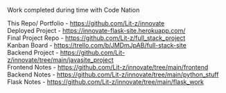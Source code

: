 Work completed during time with Code Nation       

This Repo/ Portfolio - https://github.com/Lit-z/innovate      
Deployed Project - https://innovate-flask-site.herokuapp.com/         
Final Project Repo - https://github.com/Lit-z/full_stack_project      
Kanban Board - https://trello.com/b/JMDmJpAB/full-stack-site        
Backend Project - https://github.com/Lit-z/innovate/tree/main/javasite_project       
Frontend Notes - https://github.com/Lit-z/innovate/tree/main/frontend          
Backend Notes - https://github.com/Lit-z/innovate/tree/main/python_stuff          
Flask Notes -  https://github.com/Lit-z/innovate/tree/main/flask_work        